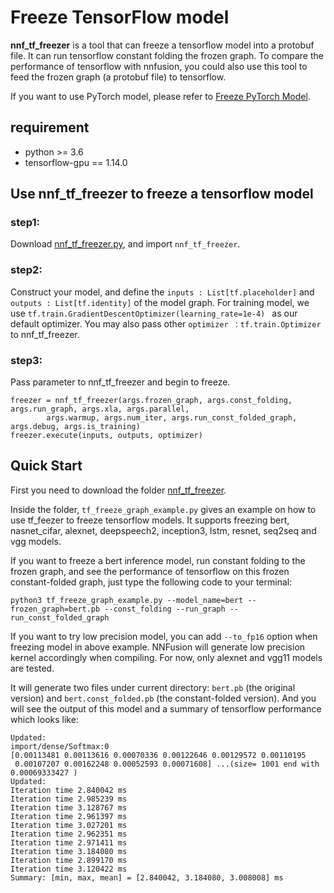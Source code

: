# Freeze TensorFlow model

**nnf_tf_freezer** is a tool that can freeze a tensorflow model into a protobuf file. It can run tensorflow constant folding the frozen graph. To compare the performance of tensorflow with nnfusion, you could also use this tool to feed the frozen graph (a protobuf file) to tensorflow.

If you want to use PyTorch model, please refer to [Freeze PyTorch Model](https://github.com/microsoft/nnfusion/blob/master/docs/Freeze-PyTorch-Model.md).

## requirement
* python >= 3.6
* tensorflow-gpu == 1.14.0

## Use nnf_tf_freezer to freeze a tensorflow model

### step1:
Download [nnf_tf_freezer.py](https://github.com/microsoft/nnfusion/blob/master/models/tensorflow/nnf_tf_freezer/nnf_tf_freezer.py), and import `nnf_tf_freezer`.

### step2: 
Construct your model, and define the `inputs : List[tf.placeholder]` and `outputs : List[tf.identity]` of the model graph. For training model, we use `tf.train.GradientDescentOptimizer(learning_rate=1e-4) ` as our default optimizer. You may also pass other `optimizer ：tf.train.Optimizer` to nnf_tf_freezer. 

### step3:
Pass parameter to nnf_tf_freezer and begin to freeze.
```
freezer = nnf_tf_freezer(args.frozen_graph, args.const_folding, args.run_graph, args.xla, args.parallel, 
        args.warmup, args.num_iter, args.run_const_folded_graph, args.debug, args.is_training)
freezer.execute(inputs, outputs, optimizer)
```

## Quick Start
First you need to download the folder [nnf_tf_freezer](https://github.com/microsoft/nnfusion/tree/master/models/tensorflow/nnf_tf_freezer). 

Inside the folder, `tf_freeze_graph_example.py` gives an example on how to use tf_feezer to freeze tensorflow models. It supports freezing bert, nasnet_cifar, alexnet, deepspeech2, inception3, lstm, resnet, seq2seq and vgg models.

If you want to freeze a bert inference model, run constant folding to the frozen graph, and see the performance of tensorflow on this frozen constant-folded graph, just type the following code to your terminal:

```
python3 tf_freeze_graph_example.py --model_name=bert --frozen_graph=bert.pb --const_folding --run_graph --run_const_folded_graph
```

If you want to try low precision model, you can add `--to_fp16` option when freezing model in above example. NNFusion will generate low precision kernel accordingly when compiling. For now, only alexnet and vgg11 models are tested.

It will generate two files under current directory:  `bert.pb` (the original version) and `bert.const_folded.pb` (the constant-folded version). And you will see the output of this model and a summary of tensorflow performance which looks like:
```
Updated:
import/dense/Softmax:0
[0.00113481 0.00113616 0.00070336 0.00122646 0.00129572 0.00110195
 0.00107207 0.00162248 0.00052593 0.00071608] ...(size= 1001 end with 0.00069333427 )
Updated:
Iteration time 2.840042 ms
Iteration time 2.985239 ms
Iteration time 3.128767 ms
Iteration time 2.961397 ms
Iteration time 3.027201 ms
Iteration time 2.962351 ms
Iteration time 2.971411 ms
Iteration time 3.184080 ms
Iteration time 2.899170 ms
Iteration time 3.120422 ms
Summary: [min, max, mean] = [2.840042, 3.184080, 3.008008] ms
```

